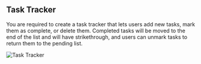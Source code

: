 ## Task Tracker

You are required to create a task tracker that lets users add new tasks, mark them as complete, or delete them. Completed tasks will be moved to the end of the list and will have strikethrough, and users can unmark tasks to return them to the pending list.

![Task Tracker]([https://example.com/imagen.jpg](https://assets.roadmap.sh/guest/task-tracker-2diba.png))


